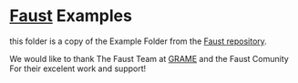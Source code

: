 # [Faust](http://faust.grame.fr/) Examples

this folder is a copy of the Example Folder from the [Faust repository](https://github.com/grame-cncm/faust/tree/master-dev/examples).

We would like to thank The Faust Team at [GRAME](http://www.grame.fr/) and the Faust Comunity For their excelent work and support!